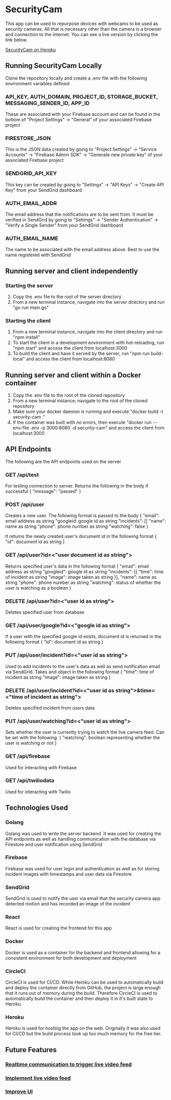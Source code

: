 # SecurityCam
This app can be used to repurpose devices with webcams to be used as security cameras.  All that is necessary other than the camera is a browser and connection to the internet.  You can see a live version by clicking the link below.

[SecurityCam on Heroku](https://security-cam-go.herokuapp.com/)

## Running SecurityCam Locally
Clone the repository locally and create a .env file with the following environment variables defined
### API_KEY, AUTH_DOMAIN, PROJECT_ID, STORAGE_BUCKET, MESSAGING_SENDER_ID, APP_ID
These are associated with your Firebase account and can be found in the bottom of
"Project Settings" -> "General"
of your associated Firebase project

### FIRESTORE_JSON
This is the JSON data created by going to 
"Project Settings" -> "Service Accounts" -> "Firebase Admin SDK" -> "Generate new private key"
of your associated Firebase project

### SENDGRID_API_KEY
This key can be created by going to
"Settings" -> "API Keys" -> "Create API Key"
from your SendGrid dashboard

### AUTH_EMAIL_ADDR
The email address that the notifications are to be sent from.  It must be verified in SendGrid by going to
"Settings" -> "Sender Authentication" -> "Verify a Single Sender"
from your SendGrid dashboard

### AUTH_EMAIL_NAME
The name to be associated with the email address above.  Best to use the name registered with SendGrid

## Running server and client independently
### Starting the server
1. Copy the .env file to the root of the server directory
2. From a new terminal instance, navigate into the server directory and run "go run main.go"

### Starting the client
1. From a new terminal instance, navigate into the client directory and run "npm install"
2. To start the client in a development environment with hot-reloading, run "npm start" and access the client from localhost:3000
3. To build the client and have it served by the server, run "npm run build-local" and access the client from localhost:8080

## Running server and client within a Docker container
1. Copy the .env file to the root of the cloned repository
2. From a new terminal instance, navigate to the root of the cloned repository
3. Make sure your docker daemon is running and execute "docker build -t security-cam ."
4. If the container was built with no errors, then execute "docker run --env-file .env -p 3000:8080 -d security-cam" and access the client from localhost:3000

## API Endpoints

The following are the API endpoints used on the server

### GET /api/test
For testing connection to server.  Returns the following in the body if successful
\{
  "message": "passed"
\}

### POST /api/user
Creates a new user.  The following format is passed to the body
\{
  "email": email address as string
  "googleid: google id as string
  "incidents": \[\]
  "name": name as string
  "phone": phone number as string
  "watching": false
\}

It returns the newly created user's document id in the following format
\{
   "id": document id as string
\}

### GET /api/user?id=<"user document id as string">
Returns specified user's data in the following format
\{
  "email": email address as string
  "googleid": google id as string
  "incidents": \[\{
                 "time": time of incident as string
                 "image": image taken as string
               \}\],
  "name": name as string
  "phone": phone number as string
  "watching": status of whether the user is watching as a boolean
\}

### DELETE /api/user?id=<"user id as string">
Deletes specified user from database

### GET /api/user/google?id=<"google id as string">
If a user with the specified google id exists, document id
is returned in the following format
\{
  "id": document id as string
\}

### PUT /api/user/incident?id=<"user id as string">
Used to add incidents to the user's data as well as send notification email via SendGrid.  Takes and object in the following format
\{
  "time": time of incident as string
  "image": image taken as string
\}

### DELETE /api/user/incident?id=<"user id as string">&time=<"time of incident as string">
Deletes specified incident from users data

### PUT /api/user/watching?id=<"user id as string">
Sets whether the user is currently trying to watch the live camera feed.  Can be set with the following.
\{
  "watching": boolean representing whether the user is watching or not
\}

### GET /api/firebase
Used for interacting with Firebase

### GET /api/twiliodata
Used for interacting with Twilio

## Technologies Used
### Golang
Golang was used to write the server backend.  It was used for creating the API endpoints as well as handling communication with the database via Firestore and user notification using SendGrid

### Firebase
Firebase was used for user login and authentication as well as for storing incident images with timestamps and user data via Firestore

### SendGrid
SendGrid is used to notify the user via email that the security camera app detected motion and has recorded an image of the incident

### React
React is used for creating the frontend for this app

### Docker
Docker is used as a container for the backend and frontend allowing for a consistent environment for both development and deployment

### CircleCI
CircleCI is used for CI/CD.  While Heroku can be used to automatically build and deploy the container directly from GitHub, the project is large enough that it runs out of memory during the build.  Therefore CircleCI is used to automatically build the container and then deploy it in it's built state to Heroku.

### Heroku
Heroku is used for hosting the app on the web.  Originally it was also used for CI/CD but the build process took up too much memory for the free tier.

## Future Features
### [Realtime communication to trigger live video feed](https://github.com/ap82-projects/security-cam/issues/1)

### [Implement live video feed](https://github.com/ap82-projects/security-cam/issues/2)

### [Improve UI](https://github.com/ap82-projects/security-cam/issues/3)


